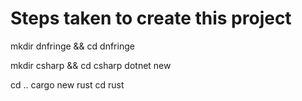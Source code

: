 # Steps taken to create this project

mkdir dnfringe && cd dnfringe

mkdir csharp && cd csharp
dotnet new

cd ..
cargo new rust
cd rust
